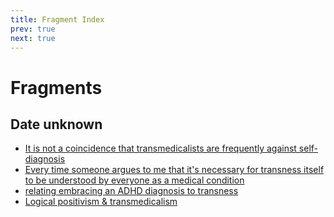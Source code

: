 ```yaml
---
title: Fragment Index
prev: true
next: true
---
```

# Fragments

## Date unknown
* <a href="not-a-coincidence">It is not a coincidence that transmedicalists are frequently against self-diagnosis</a>
* <a href="every-time">Every time someone argues to me that it's necessary for transness itself to be understood by everyone as a medical condition</a>
* <a href="embracing-diagnosis">relating embracing an ADHD diagnosis to transness</a>
* <a href="logical-positivism-transmeds">Logical positivism & transmedicalism</a>

